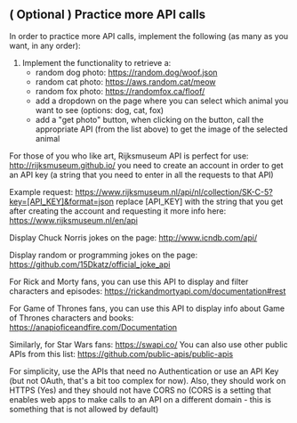 ## ( Optional ) Practice more API calls 

In order to practice more API calls, implement the following (as many as you want, in any order):

1. Implement the functionality to retrieve a:
    - random dog photo: https://random.dog/woof.json
    - random cat photo: https://aws.random.cat/meow
    - random fox photo: https://randomfox.ca/floof/
    - add a dropdown on the page where you can select which animal you want to see (options: dog, cat, fox)
    - add a "get photo" button, when clicking on the button, call the appropriate API (from the list above) to get the image of the selected animal

For those of you who like art, Rijksmuseum API is perfect for use: http://rijksmuseum.github.io/
you need to create an account in order to get an API key (a string that you need to enter in all the requests to that API)

Example request: 
https://www.rijksmuseum.nl/api/nl/collection/SK-C-5?key=[API_KEY]&format=json
replace [API_KEY] with the string that you get after creating the account and requesting it
more info here: https://www.rijksmuseum.nl/en/api

Display Chuck Norris jokes on the page: http://www.icndb.com/api/ 

Display random or programming jokes on the page: https://github.com/15Dkatz/official_joke_api

For Rick and Morty fans, you can use this API to display and filter characters and episodes: https://rickandmortyapi.com/documentation#rest

For Game of Thrones fans, you can use this API to display info about Game of Thrones characters and books: https://anapioficeandfire.com/Documentation

Similarly, for Star Wars fans: https://swapi.co/
You can also use other public APIs from this list: https://github.com/public-apis/public-apis 

For simplicity, use the APIs that need no Authentication or use an API Key (but not OAuth, that's a bit too complex for now). Also, they should work on HTTPS (Yes) and they should not have CORS no (CORS is a setting that enables web apps to make calls to an API on a different domain - this is something that is not allowed by default)
